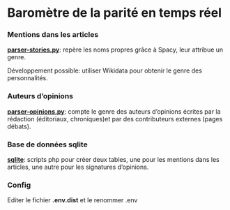 # Baromètre de la parité en temps réel

### Mentions dans les articles
**[parser-stories.py](parser-stories.py)**: repère les noms propres grâce à Spacy, leur attribue un genre.

Développement possible: utiliser Wikidata pour obtenir le genre des personnalités.

### Auteurs d’opinions
**[parser-opinions.py](parser-opinions.py)**: compte le genre des auteurs d’opinions écrites par la rédaction (éditoriaux, chroniques)et par des contributeurs externes (pages débats).

### Base de données sqlite

**[sqlite](sqlite)**: scripts php pour créer deux tables, une pour les mentions dans les articles, une autre pour les signatures d’opinions.

### Config

Editer le fichier **.env.dist** et le renommer .env
